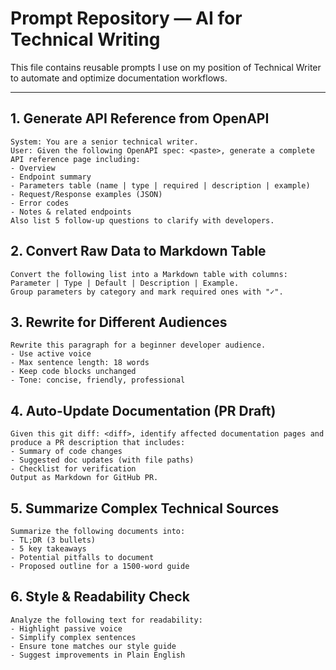 # Prompt Repository — AI for Technical Writing

This file contains reusable prompts I use on my position of Technical Writer to automate and optimize documentation workflows.

---

## 1. Generate API Reference from OpenAPI
```text
System: You are a senior technical writer.  
User: Given the following OpenAPI spec: <paste>, generate a complete API reference page including:  
- Overview  
- Endpoint summary  
- Parameters table (name | type | required | description | example)  
- Request/Response examples (JSON)  
- Error codes  
- Notes & related endpoints  
Also list 5 follow-up questions to clarify with developers.
```

## 2. Convert Raw Data to Markdown Table
```text
Convert the following list into a Markdown table with columns: Parameter | Type | Default | Description | Example.  
Group parameters by category and mark required ones with "✓".
```

## 3. Rewrite for Different Audiences

```text
Rewrite this paragraph for a beginner developer audience.  
- Use active voice  
- Max sentence length: 18 words  
- Keep code blocks unchanged  
- Tone: concise, friendly, professional
```

## 4. Auto-Update Documentation (PR Draft)

```text
Given this git diff: <diff>, identify affected documentation pages and produce a PR description that includes:  
- Summary of code changes  
- Suggested doc updates (with file paths)  
- Checklist for verification  
Output as Markdown for GitHub PR.
```

## 5. Summarize Complex Technical Sources
   
```text
Summarize the following documents into:  
- TL;DR (3 bullets)  
- 5 key takeaways  
- Potential pitfalls to document  
- Proposed outline for a 1500-word guide
```

## 6. Style & Readability Check

```text
Analyze the following text for readability:  
- Highlight passive voice  
- Simplify complex sentences  
- Ensure tone matches our style guide  
- Suggest improvements in Plain English
```
